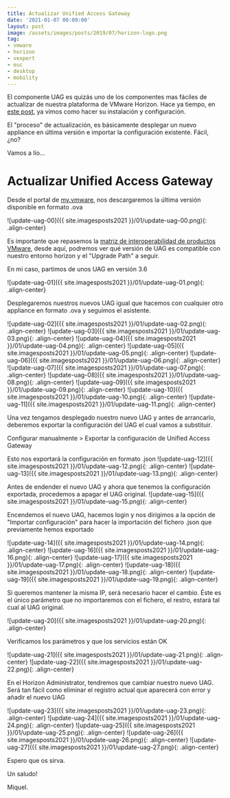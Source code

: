 ```yaml
---
title: Actualizar Unified Access Gateway
date: '2021-01-07 00:00:00'
layout: post
image: /assets/images/posts/2019/07/horizon-logo.png
tag:
- vmware
- horizon
- vexpert
- euc
- desktop
- mobility
---
```


El componente UAG es quizás uno de los componentes mas fáciles de actualizar de nuestra plataforma de VMware Horizon. Hace ya tiempo, en [este post](https://miquelmariano.github.io/jmp-part6/), ya vimos como hacer su instalación y configuración.

El "proceso" de actualización, es básicamente desplegar un nuevo appliance en última versión e importar la configuración existente. Fácil, ¿no?

Vamos a lío...

# Actualizar Unified Access Gateway

Desde el portal de [my.vmware](my.vmware.com), nos descargaremos la última versión disponible en formato .ova

![update-uag-00]({{ site.imagesposts2021 }}/01/update-uag-00.png){: .align-center}

Es importante que repasemos la [matriz de interoperabilidad de productos VMware](https://www.vmware.com/resources/compatibility/sim/interop_matrix.php), desde aquí, podremos ver qué versión de UAG es compatible con nuestro entorno horizon y el "Upgrade Path" a seguir.

En mi caso, partimos de unos UAG en versión 3.6

![update-uag-01]({{ site.imagesposts2021 }}/01/update-uag-01.png){: .align-center}

Desplegaremos nuestros nuevos UAG igual que hacemos con cualquier otro appliance en formato .ova y seguimos el asistente.

![update-uag-02]({{ site.imagesposts2021 }}/01/update-uag-02.png){: .align-center}
![update-uag-03]({{ site.imagesposts2021 }}/01/update-uag-03.png){: .align-center}
![update-uag-04]({{ site.imagesposts2021 }}/01/update-uag-04.png){: .align-center}
![update-uag-05]({{ site.imagesposts2021 }}/01/update-uag-05.png){: .align-center}
![update-uag-06]({{ site.imagesposts2021 }}/01/update-uag-06.png){: .align-center}
![update-uag-07]({{ site.imagesposts2021 }}/01/update-uag-07.png){: .align-center}
![update-uag-08]({{ site.imagesposts2021 }}/01/update-uag-08.png){: .align-center}
![update-uag-09]({{ site.imagesposts2021 }}/01/update-uag-09.png){: .align-center}
![update-uag-10]({{ site.imagesposts2021 }}/01/update-uag-10.png){: .align-center}
![update-uag-11]({{ site.imagesposts2021 }}/01/update-uag-11.png){: .align-center}

Una vez tengamos desplegado nuestro nuevo UAG y antes de arrancarlo, deberemos exportar la configuración del UAG el cual vamos a substituir.

Configurar manualmente > Exportar la configuración de Unified Access Gateway

Esto nos exportará la configuración en formato .json
![update-uag-12]({{ site.imagesposts2021 }}/01/update-uag-12.png){: .align-center}
![update-uag-13]({{ site.imagesposts2021 }}/01/update-uag-13.png){: .align-center}

Antes de endender el nuevo UAG y ahora que tenemos la configuración exportada, procedemos a apagar el UAG original.
![update-uag-15]({{ site.imagesposts2021 }}/01/update-uag-15.png){: .align-center}

Encendemos el nuevo UAG, hacemos login y nos dirigimos a la opción de "Importar configuración" para hacer la importación del fichero .json que previamente hemos exportado

![update-uag-14]({{ site.imagesposts2021 }}/01/update-uag-14.png){: .align-center}
![update-uag-16]({{ site.imagesposts2021 }}/01/update-uag-16.png){: .align-center}
![update-uag-17]({{ site.imagesposts2021 }}/01/update-uag-17.png){: .align-center}
![update-uag-18]({{ site.imagesposts2021 }}/01/update-uag-18.png){: .align-center}
![update-uag-19]({{ site.imagesposts2021 }}/01/update-uag-19.png){: .align-center}

Si queremos mantener la misma IP, será necesario hacer el cambio. Éste es el único parámetro que no importaremos con el fichero, el restro, estará tal cual al UAG original.

![update-uag-20]({{ site.imagesposts2021 }}/01/update-uag-20.png){: .align-center}

Verificamos los parámetros y que los servicios están OK

![update-uag-21]({{ site.imagesposts2021 }}/01/update-uag-21.png){: .align-center}
![update-uag-22]({{ site.imagesposts2021 }}/01/update-uag-22.png){: .align-center}

En el Horizon Administrator, tendremos que cambiar nuestro nuevo UAG. Será tan fácil como eliminar el registro actual que aparecerá con error y añadir el nuevo UAG

![update-uag-23]({{ site.imagesposts2021 }}/01/update-uag-23.png){: .align-center}
![update-uag-24]({{ site.imagesposts2021 }}/01/update-uag-24.png){: .align-center}
![update-uag-25]({{ site.imagesposts2021 }}/01/update-uag-25.png){: .align-center}
![update-uag-26]({{ site.imagesposts2021 }}/01/update-uag-26.png){: .align-center}
![update-uag-27]({{ site.imagesposts2021 }}/01/update-uag-27.png){: .align-center}

Espero que os sirva.

Un saludo!

Miquel.


